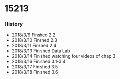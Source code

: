 # 15213
### History
- 2018/3/9   Finshed 2.2
- 2018/3/10  Finshed 2.3
- 2018/3/11  Finshed 2.4
- 2018/3/13  Finished Data Lab
- 2018/3/14  Finished watching four videos of chap 3
- 2018/3/16  Finished 3.1-3.4
- 2018/3/17  Finished 3.5
- 2018/3/18  Finished 3.6
